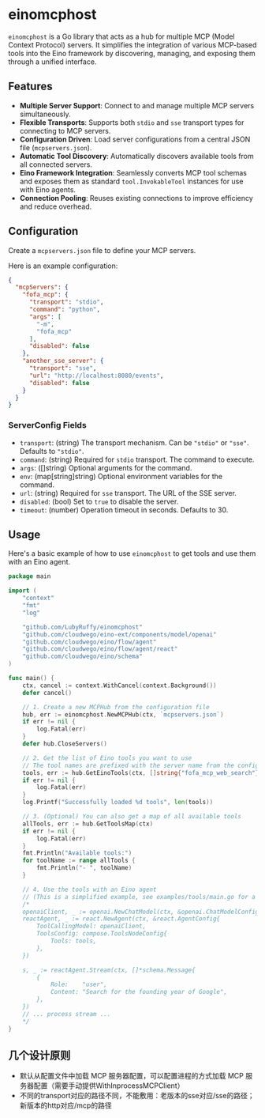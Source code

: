# einomcphost

`einomcphost` is a Go library that acts as a hub for multiple MCP (Model Context Protocol) servers. It simplifies the integration of various MCP-based tools into the Eino framework by discovering, managing, and exposing them through a unified interface.

## Features

* **Multiple Server Support**: Connect to and manage multiple MCP servers simultaneously.
* **Flexible Transports**: Supports both `stdio` and `sse` transport types for connecting to MCP servers.
* **Configuration Driven**: Load server configurations from a central JSON file (`mcpservers.json`).
* **Automatic Tool Discovery**: Automatically discovers available tools from all connected servers.
* **Eino Framework Integration**: Seamlessly converts MCP tool schemas and exposes them as standard `tool.InvokableTool` instances for use with Eino agents.
* **Connection Pooling**: Reuses existing connections to improve efficiency and reduce overhead.

## Configuration

Create a `mcpservers.json` file to define your MCP servers.

Here is an example configuration:
```json
{
  "mcpServers": {
    "fofa_mcp": {
      "transport": "stdio",
      "command": "python",
      "args": [
        "-m",
        "fofa_mcp"
      ],
      "disabled": false
    },
    "another_sse_server": {
      "transport": "sse",
      "url": "http://localhost:8080/events",
      "disabled": false
    }
  }
}
```

### ServerConfig Fields

*   `transport`: (string) The transport mechanism. Can be `"stdio"` or `"sse"`. Defaults to `"stdio"`.
*   `command`: (string) Required for `stdio` transport. The command to execute.
*   `args`: ([]string) Optional arguments for the command.
*   `env`: (map[string]string) Optional environment variables for the command.
*   `url`: (string) Required for `sse` transport. The URL of the SSE server.
*   `disabled`: (bool) Set to `true` to disable the server.
*   `timeout`: (number) Operation timeout in seconds. Defaults to 30.

## Usage

Here's a basic example of how to use `einomcphost` to get tools and use them with an Eino agent.

```go
package main

import (
    "context"
    "fmt"
    "log"

    "github.com/LubyRuffy/einomcphost"
    "github.com/cloudwego/eino-ext/components/model/openai"
    "github.com/cloudwego/eino/flow/agent"
    "github.com/cloudwego/eino/flow/agent/react"
    "github.com/cloudwego/eino/schema"
)

func main() {
    ctx, cancel := context.WithCancel(context.Background())
    defer cancel()

    // 1. Create a new MCPHub from the configuration file
    hub, err := einomcphost.NewMCPHub(ctx, `mcpservers.json`)
    if err != nil {
        log.Fatal(err)
    }
    defer hub.CloseServers()

    // 2. Get the list of Eino tools you want to use
    // The tool names are prefixed with the server name from the config, e.g., "fofa_mcp_web_search"
    tools, err := hub.GetEinoTools(ctx, []string{"fofa_mcp_web_search"})
    if err != nil {
        log.Fatal(err)
    }
    log.Printf("Successfully loaded %d tools", len(tools))

    // 3. (Optional) You can also get a map of all available tools
    allTools, err := hub.GetToolsMap(ctx)
    if err != nil {
        log.Fatal(err)
    }
    fmt.Println("Available tools:")
    for toolName := range allTools {
        fmt.Println("- ", toolName)
    }

    // 4. Use the tools with an Eino agent
    // (This is a simplified example, see examples/tools/main.go for a complete implementation)
    /*
    openaiClient, _ := openai.NewChatModel(ctx, &openai.ChatModelConfig{ ... })
    reactAgent, _ := react.NewAgent(ctx, &react.AgentConfig{
        ToolCallingModel: openaiClient,
        ToolsConfig: compose.ToolsNodeConfig{
            Tools: tools,
        },
    })

    s, _ := reactAgent.Stream(ctx, []*schema.Message{
        {
            Role:    "user",
            Content: "Search for the founding year of Google",
        },
    })
    // ... process stream ...
    */
}
```

## 几个设计原则

* 默认从配置文件中加载 MCP 服务器配置，可以配置进程的方式加载 MCP 服务器配置（需要手动提供WithInprocessMCPClient）
* 不同的transport对应的路径不同，不能敷用：老版本的sse对应/sse的路径；新版本的http对应/mcp的路径

